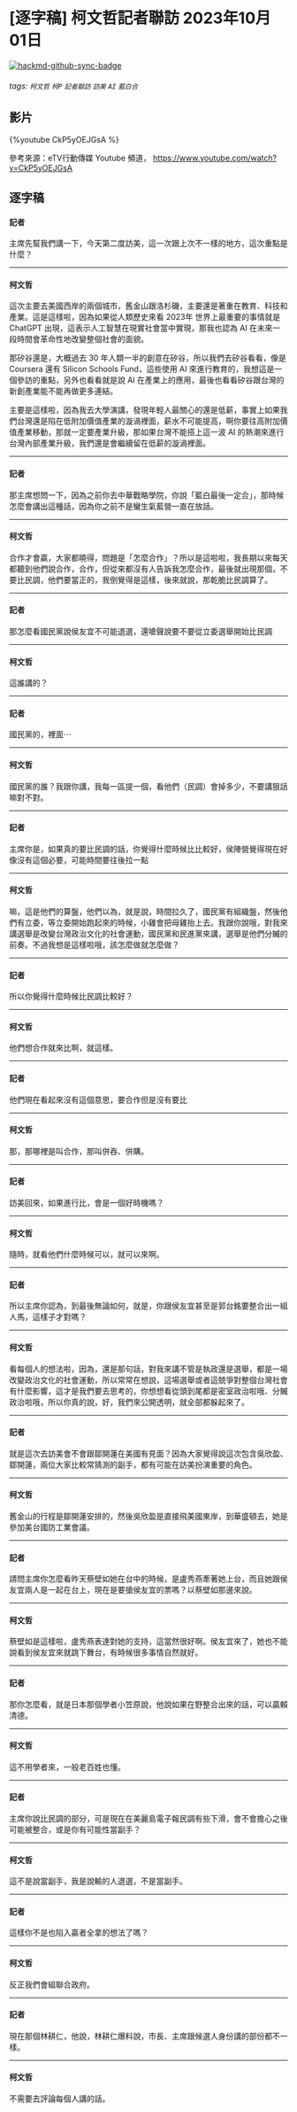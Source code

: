 # [逐字稿] 柯文哲記者聯訪 2023年10月01日

[![hackmd-github-sync-badge](https://hackmd.io/xLe5UlZQSRKGhHRh3JlDVw/badge)](https://hackmd.io/xLe5UlZQSRKGhHRh3JlDVw)


###### tags: `柯文哲` `柯P` `記者聯訪` `訪美` `AI` `藍白合`

## 影片

{%youtube CkP5yOEJGsA %}

參考來源：eTV行動傳媒 Youtube 頻道， https://www.youtube.com/watch?v=CkP5yOEJGsA

## 逐字稿

#### 記者

主席先幫我們講一下，今天第二度訪美，這一次跟上次不一樣的地方，這次重點是什麼？

---

#### 柯文哲

這次主要去美國西岸的兩個城市，舊金山跟洛杉磯，主要還是著重在教育、科技和產業。這是這樣啦，因為如果從人類歷史來看 2023年 世界上最重要的事情就是 ChatGPT 出現，這表示人工智慧在現實社會當中實現，那我也認為 AI 在未來一段時間會革命性地改變整個社會的面貌。

那矽谷還是，大概過去 30 年人類一半的創意在矽谷，所以我們去矽谷看看，像是 Coursera 還有 Silicon Schools Fund，這些使用 AI 來進行教育的，我想這是一個參訪的重點，另外也看看就是說 AI 在產業上的應用，最後也看看矽谷跟台灣的新創產業能不能再做更多連結。

主要是這樣啦，因為我去大學演講，發現年輕人最關心的還是低薪，事實上如果我們台灣還是陷在低附加價值產業的漩渦裡面，薪水不可能提高，啊你要往高附加價值產業移動，那就一定要產業升級，那如果台灣不能搭上這一波 AI 的熱潮來進行台灣內部產業升級，我們還是會繼續留在低薪的漩渦裡面。

---

#### 記者 

那主席想問一下，因為之前你去中華戰略學院，你說「藍白最後一定合」，那時候怎麼會講出這種話，因為你之前不是蠻生氣藍營一直在放話。

---

#### 柯文哲

合作才會贏，大家都曉得，問題是「怎麼合作」？所以是這啦啦，我長期以來每天都聽到他們說合作，合作，但從來都沒有人告訴我怎麼合作，最後就出現那個，不要比民調，他們要當正的，我倒覺得是這樣，後來就說，那乾脆比民調算了。

---

#### 記者 

那怎麼看國民黨說侯友宜不可能退選，還嗆聲說要不要從立委選舉開始比民調

---

#### 柯文哲

這誰講的？

---

#### 記者

國民黨的，裡面⋯

---

#### 柯文哲

國民黨的誰？我跟你講，我每一區提一個，看他們（民調）會掉多少，不要講狠話嘛對不對。

---

#### 記者

主席你是，如果真的要比民調的話，你覺得什麼時候比比較好，侯陣營覺得現在好像沒有這個必要，可能時間要往後拉一點


---

#### 柯文哲

嘛，這是他們的算盤，他們以為，就是說，時間拉久了，國民黨有組織盤，然後他們有立委，等立委開始跑起來的時候，小雞會把母雞抬上去。我跟你說哦，對我來講選舉是改變台灣政治文化的社會運動，國民黨和民進黨來講，選舉是他們分贓的前奏。不過我想是這樣啦哦，該怎麼做就怎麼做？

---

#### 記者

所以你覺得什麼時候比民調比較好？

---

#### 柯文哲

他們想合作就來比啊，就這樣。

---

#### 記者

他們現在看起來沒有這個意思，要合作但是沒有要比

---

#### 柯文哲

那，那哪裡是叫合作，那叫併吞、併購。


---

#### 記者

訪美回來，如果進行比，會是一個好時機嗎？

---

#### 柯文哲

隨時，就看他們什麼時候可以，就可以來啊。

---

#### 記者

所以主席你認為，到最後無論如何，就是，你跟侯友宜甚至是郭台銘要整合出一組人馬，這樣子才對嗎？

---

#### 柯文哲

看每個人的想法啦，因為，還是那句話，對我來講不管是執政還是選舉，都是一場改變政治文化的社會運動，所以常常在想說，這場選舉或者這兢爭對整個台灣社會有什麼影響，這才是我們要去思考的，你想想看從頭到尾都是密室政治啦哦、分贓政治啦哦，所以你真的說，好，我們來公開透明，就全部都躲起來了。

---

#### 記者

就是這次去訪美會不會跟鄒開蓮在美國有見面？因為大家覺得說這次包含吳欣盈、鄒開蓮，兩位大家比較常猜測的副手，都有可能在訪美扮演重要的角色。

---

#### 柯文哲

舊金山的行程是鄒開蓮安排的，然後吳欣盈是直接飛美國東岸，到華盛頓去，她是參加美台國防工業會議。

---

#### 記者

請問主席你怎麼看昨天蔡壁如她在台中的時候，是盧秀燕牽著她上台，而且她跟侯友宜兩人是一起在台上，現在是要搶侯友宜的票嗎？以蔡壁如那邊來說。

---

#### 柯文哲

蔡壁如是這樣啦，盧秀燕表達對她的支持，這當然很好啊。侯友宜來了，她也不能說看到侯友宜來就跳下舞台，有時候很多事情自然就好。

---

#### 記者

那你怎麼看，就是日本那個學者小笠原說，他說如果在野整合出來的話，可以贏賴清德。

---

#### 柯文哲

這不用學者來，一般老百姓也懂。

---

#### 記者

主席你說比民調的部分，可是現在在美麗島電子報民調有些下滑，會不會擔心之後可能被整合，或是你有可能性當副手？

---

#### 柯文哲

這不是說當副手，我是說輸的人退選，不是當副手。

---

#### 記者

這樣你不是也陷入贏者全拿的想法了嗎？

---

#### 柯文哲

反正我們會組聯合政府。

---

#### 記者

現在那個林耕仁，他說，林耕仁爆料說，市長、主席跟候選人身份講的部份都不一樣。

---

#### 柯文哲

不需要去評論每個人講的話。
